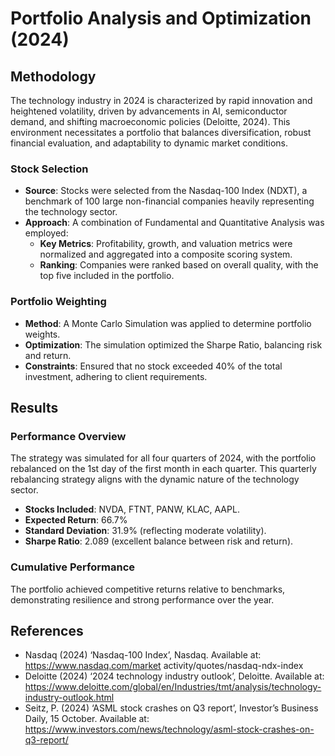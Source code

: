 # Portfolio Analysis and Optimization (2024)

## Methodology
The technology industry in 2024 is characterized by rapid innovation and heightened volatility, driven by advancements in AI, semiconductor demand, and shifting macroeconomic policies (Deloitte, 2024). This environment necessitates a portfolio that balances diversification, robust financial evaluation, and adaptability to dynamic market conditions. 

### Stock Selection
- **Source**: Stocks were selected from the Nasdaq-100 Index (NDXT), a benchmark of 100 large non-financial companies heavily representing the technology sector.
- **Approach**: A combination of Fundamental and Quantitative Analysis was employed:
  - **Key Metrics**: Profitability, growth, and valuation metrics were normalized and aggregated into a composite scoring system.
  - **Ranking**: Companies were ranked based on overall quality, with the top five included in the portfolio.

### Portfolio Weighting
- **Method**: A Monte Carlo Simulation was applied to determine portfolio weights.
- **Optimization**: The simulation optimized the Sharpe Ratio, balancing risk and return.
- **Constraints**: Ensured that no stock exceeded 40% of the total investment, adhering to client requirements.

## Results
### Performance Overview
The strategy was simulated for all four quarters of 2024, with the portfolio rebalanced on the 1st day of the first month in each quarter. This quarterly rebalancing strategy aligns with the dynamic nature of the technology sector. 

- **Stocks Included**: NVDA, FTNT, PANW, KLAC, AAPL.
- **Expected Return**: 66.7%
- **Standard Deviation**: 31.9% (reflecting moderate volatility).
- **Sharpe Ratio**: 2.089 (excellent balance between risk and return).

### Cumulative Performance
The portfolio achieved competitive returns relative to benchmarks, demonstrating resilience and strong performance over the year.

## References
- Nasdaq (2024) ‘Nasdaq-100 Index’, Nasdaq. Available at: https://www.nasdaq.com/market
activity/quotes/nasdaq-ndx-index
- Deloitte (2024) ‘2024 technology industry outlook’, Deloitte. Available at: 
https://www.deloitte.com/global/en/Industries/tmt/analysis/technology-industry-outlook.html 
- Seitz, P. (2024) ‘ASML stock crashes on Q3 report’, Investor’s Business Daily, 15 October. Available 
at: https://www.investors.com/news/technology/asml-stock-crashes-on-q3-report/
